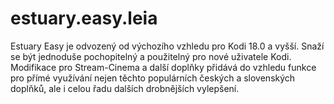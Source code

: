 # estuary.easy.leia
Estuary Easy je odvozený od výchozího vzhledu pro Kodi 18.0 a vyšší. Snaží se být jednoduše pochopitelný a použitelný pro nové uživatele Kodi. Modifikace pro Stream-Cinema a další doplňky přidává do vzhledu funkce pro přímé využívání nejen těchto populárních českých a slovenských doplňků, ale i celou řadu dalších drobnějších vylepšení.
